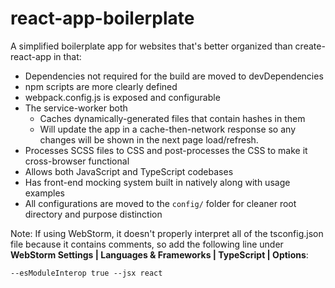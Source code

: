 # react-app-boilerplate

A simplified boilerplate app for websites that's better organized
than create-react-app in that:
* Dependencies not required for the build are moved to devDependencies
* npm scripts are more clearly defined
* webpack.config.js is exposed and configurable
* The service-worker both
    - Caches dynamically-generated files that contain hashes in them
    - Will update the app in a cache-then-network response so any changes will be shown in the next page load/refresh.
* Processes SCSS files to CSS and post-processes the CSS to make it cross-browser functional
* Allows both JavaScript and TypeScript codebases
* Has front-end mocking system built in natively along with usage examples
* All configurations are moved to the `config/` folder for cleaner root directory and purpose distinction

Note: If using WebStorm, it doesn't properly interpret all of the
tsconfig.json file because it contains comments, so add the following
line under **WebStorm Settings | Languages & Frameworks | TypeScript | Options**:

`--esModuleInterop true --jsx react`
